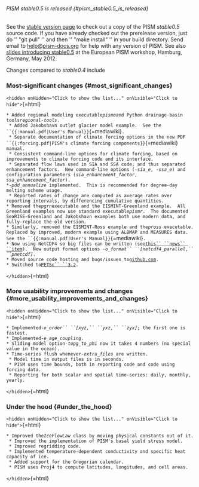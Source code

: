 ###### PISM stable0.5 is released {#pism_stable0.5_is_released}

See the [stable version page](:stable_version) to check out a
copy of the PISM *stable0.5* source code. If you have already checked
out the prerelease version, just do \'\' \"git pull\" \'\' and then \'\'
\"make install\" \'\' in your build directory. Send email to
[help\@pism-docs.org](help@pism-docs.org) for help with any
version of PISM. See also [slides introducing
stable0.5](http://www2.gi.alaska.edu/snowice/glaciers/iceflow/bueler-hamburg.pdf)
at the European PISM workshop, Hamburg, Germany, May 2012.

Changes compared to *stable0.4* include

### Most-significant changes {#most_significant_changes}

`<hidden onHidden="Click to show the list..." onVisible="Click to hide">`{=html}

` * Added regional modeling executable `*`pismo`*` and Python drainage-basin tools `*`regional-tools`*`.`\
` * Added Jakobshavn outlet glacier model example.  See the ``{{:manual.pdf|User's Manual}}`{=mediawiki}`.`\
` * Separate documentation of climate forcing options in the new PDF ``{{:forcing.pdf|PISM's climate forcing components}}`{=mediawiki}` manual.`\
` * Consistent command-line options for climate forcing, based on improvements to climate forcing code and its interface.`\
` * Separated flow laws used in SIA and SSA code, and thus separated enhancement factors.  New command-line options (`*`-sia_e`*`, `*`-ssa_e`*`) and configuration parameters (`*`sia_enhancement_factor`*`, `*`ssa_enhancement_factor`*`).`\
` * `*`-pdd_annualize`*` implemented.  This is recommended for degree-day melting scheme usage.`\
` * Reported rates of change are computed as average rates over reporting intervals, by differencing cumulative quantities.`\
` * Removed the `*`pgrn`*` executable and the EISMINT-Greenland example.  All Greenland examples now use standard executable `*`pismr`*`.  The documented SeaRISE-Greenland and Jakobshavn examples both use modern data, and fully-replace the old version.`\
` * Similarly, removed the EISMINT-Ross example and the `*`pross`*` executable.  Replaced by improved, modern example using ALBMAP and MEASURES data.  See the ``{{:manual.pdf|User's Manual}}`{=mediawiki}`.`\
` * Now using NetCDF4 so big files can be written (see `[`this`` ``news`` ``item`](news:first1km)`).  New output format options `*`-o_format`` ``[netcdf4_parallel,`` ``pnetcdf]`*`.`\
` * Moved source code hosting and bugs/issues to `[`github.com`](https://github.com/pism/pism)`.`\
` * Switched to `[`PETSc`` ``3.2`](http://www.mcs.anl.gov/petsc/)`.`

`</hidden>`{=html}

### More usability improvements and changes {#more_usability_improvements_and_changes}

`<hidden onHidden="Click to show the list..." onVisible="Click to hide">`{=html}

` * Implemented `*`-o_order`` ``[xyz,`` ``yxz,`` ``zyx]`*`; the first one is fastest.`\
` * Implemented `*`-e_age_coupling`*`.`\
` * Sliding model option `*`-topg_to_phi`*` now it takes 4 numbers (no special value in the ocean).`\
` * Time-series flush whenever `*`-extra_files`*` are written.`\
` * Model time in output files is in seconds.`\
` * PISM uses time bounds, both in reporting code and code using forcing data.`\
` * Reporting for both scalar and spatial time-series: daily, monthly, yearly.`

`</hidden>`{=html}

### Under the hood {#under_the_hood}

`<hidden onHidden="Click to show the list..." onVisible="Click to hide">`{=html}

` * Improved the `*`IceFlowLaw`*` class by moving physical constants out of it.`\
` * Improved the implementation of PISM's basal yield stress model.`\
` * Improved regridding code.`\
` * Implemented temperature-dependent conductivity and specific heat capacity of ice.`\
` * Added support for the Gregorian calendar.`\
` * PISM uses Proj4 to compute latitudes, longitudes, and cell areas.`

`</hidden>`{=html}

